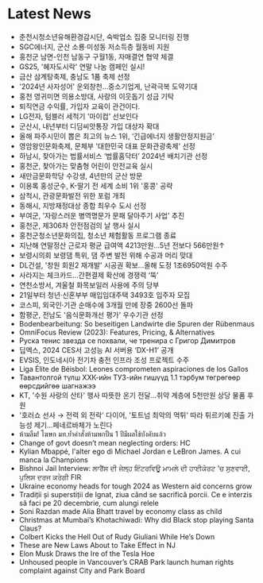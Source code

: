 # Latest News
-  춘천시청소년유해환경감시단, 숙박업소 집중 모니터링 진행
-  SGC에너지, 군산 소룡·미성동 저소득층 월동비 지원
-  홍천군 남면-인천 남동구 구월1동, 자매결연 협약 체결
-  GS25, '혜자도시락' 연말 나눔 캠페인 실시!
-  금산 삼계탕축제, 충남도 1품 축제 선정
-  '2024년 사자성어' 운외창천…중소기업게, 난곽극복 도약기대
-  홍천 영귀미면 의용소방대, 사랑의 이웃돕기 성금 기탁
-  퇴직연금 수익률, 가입자 교육이 관건이다.
-  LG전자, 텀블러 세척기 '마이컵' 선보인다
-  군산시, 내년부터 디딤씨앗통장 가입 대상자 확대
-  올해 파주시민이 뽑은 최고의 뉴스 1위, ‘긴급에너지 생활안정지원금’
-  영암왕인문화축제, 문체부 '대한민국 대표 문화관광축제' 선정
-  하남시, 찾아가는 법률서비스 ‘법률홈닥터’ 2024년 배치기관 선정
-  홍천군, 찾아가는 맞춤형 어린이 안전교육 실시
-  새만금문화학당 수강생, 4년만의 군산 방문
-  이용록 홍성군수, K-딸기 전 세계 소비 1위 '홍콩' 공략
-  삼척시, 관광문화발전 위한 포럼 개최
-  동해시, 지방재정대상 종합 최우수 도시 선정
-  부여군, '자랑스러운 병역명문가 문패 달아주기 사업' 추진
-  홍천군, 제306차 안전점검의 날 행사 실시
-  홍천군청소년문화의집, 청소년 체험활동 프로그램 종료
-  지난해 연말정산 근로자 평균 급여액 4213만원…5년 전보다 566만원↑
-  보령시의회 보령댐 특위, 댐 주변 발전 위해 수공과 머리 맞대
-  DL건설, '창원 회원2 재개발' 시공권 확보…올해 도정 1조6950억원 수주
-  사라지는 체크카드…간편결제 확산에 경쟁력 ‘뚝’
-  연천소방서, 겨울철 화목보일러 사용에 주의 당부
-  21일부터 청년·신혼부부 매입임대주택 3493호 입주자 모집
-  코스피, 외국인·기관 순매수에 3개월 만에 장중 2600선 돌파
-  함평군, 전남도 '음식문화개선 평가' 우수기관 선정
-  Bodenbearbeitung: So beseitigen Landwirte die Spuren der Rübenmaus
-  OmniFocus Review (2023): Features, Pricing, & Alternatives
-  Руска тенис звезда се похвали, че тренира с Григор Димитров
-  딥엑스, 2024 CES서 고성능 AI 서버용 ‘DX-H1’ 공개
-  EVSIS, 인도네시아 전기차 충전 인프라 조성 프로젝트 수주
-  Liga Élite de Béisbol: Leones comprometen aspiraciones de los Gallos
-  Тавантолгой түлш ХХК-ийн ТУЗ-ийн гишүүд 1.1 тэрбум төгрөгөөр өөрсдийгөө шагнажээ
-  KT, '수원 사랑의 산타' 행사 따뜻한 온기 전달...취약 계층에 5천만원 상당 물품 후원
-  '호러쇼 선사 → 전력 외 전락' 다이어, '토트넘 최악의 먹튀' 따라 튀르키예 진출 가능성 제기...페네르바체가 노린다
-  ห้ามลืม! โฆษก มท.ย้ำคำสั่งห้ามพกปืน 1 ปีมีผลใช้บังคับแล้ว
-  Change of govt doesn’t mean neglecting orders: HC
-  Kylian Mbappé, l'alter ego di Michael Jordan e LeBron James. A cui manca la Champions
-  Bishnoi Jail Interview: ਲਾਰੈਂਸ ਦੀ ਜੇਲ੍ਹ ਇੰਟਰਵਿਊ ਮਾਮਲੇ ਦੀ ਹਾਈਕੋਰਟ 'ਚ ਸੁਣਵਾਈ, ਪੁਲਿਸ ਦਰਜ ਕਰੇਗੀ FIR
-  Ukraine economy heads for tough 2024 as Western aid concerns grow
-  Tradiții și superstiții de Ignat, ziua când se sacrifică porcii. Ce e interzis să faci pe 20 decembrie, cum alungi relele
-  Soni Razdan made Alia Bhatt travel by economy class as child
-  Christmas at Mumbai’s Khotachiwadi: Why did Black stop playing Santa Claus?
-  Colbert Kicks the Hell Out of Rudy Giuliani While He’s Down
-  These are New Laws About to Take Effect in NJ
-  Elon Musk Draws the Ire of the Tesla Hoe
-  Unhoused people in Vancouver’s CRAB Park launch human rights complaint against City and Park Board
